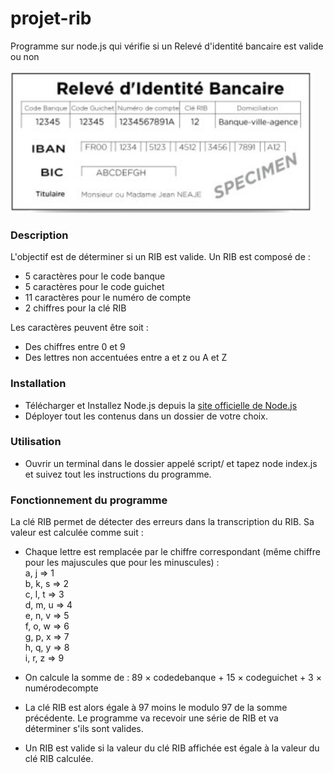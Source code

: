
# projet-rib

Programme sur node.js qui vérifie si un Relevé d'identité bancaire est valide ou non

![Relevé d'Identité Bancaire](./images/rib.png)

### Description

L'objectif est de déterminer si un RIB est valide. Un RIB est composé de :  

- 5 caractères pour le code banque
- 5 caractères pour le code guichet
- 11 caractères pour le numéro de compte
- 2 chiffres pour la clé RIB

Les caractères peuvent être soit :

- Des chiffres entre 0 et 9
- Des lettres non accentuées entre a et z ou A et Z

### Installation

- Télécharger et Installez Node.js depuis la [site officielle de Node.js](https://nodejs.org)
- Déployer tout les contenus dans un dossier de votre choix.

### Utilisation

- Ouvrir un terminal dans le dossier appelé script/ et tapez node index.js et suivez tout les instructions du programme.

### Fonctionnement du programme

La clé RIB permet de détecter des erreurs dans la transcription du RIB. Sa valeur est calculée
comme suit :

- Chaque lettre est remplacée par le chiffre correspondant (même chiffre pour les
majuscules que pour les minuscules) :  
a, j => 1  
b, k, s => 2  
c, l, t => 3  
d, m, u => 4  
e, n, v => 5  
f, o, w => 6  
g, p, x => 7  
h, q, y => 8  
i, r, z => 9  

- On calcule la somme de : 89 × codedebanque + 15 × codeguichet + 3 × numérodecompte
- La clé RIB est alors égale à 97 moins le modulo 97 de la somme précédente. Le programme va recevoir une série de RIB et va déterminer s'ils sont valides.
- Un RIB est valide si la valeur du clé RIB affichée est égale à la valeur du clé RIB calculée.

